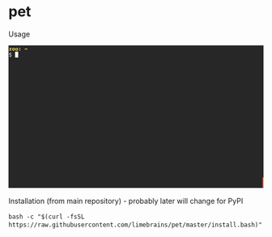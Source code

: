 # pet

Usage

![Usage](./pet.gif)

Installation (from main repository) - probably later will change for PyPI

```
bash -c "$(curl -fsSL https://raw.githubusercontent.com/limebrains/pet/master/install.bash)"
```
